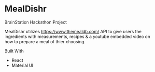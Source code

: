 # MealDishr

BrainStation Hackathon Project

MealDishr utilizes https://www.themealdb.com/ API to give users the ingredients with measurements,
recipes & a youtube embedded video on how to prepare a meal of thier choosing. 

Built With 
* React
* Material UI

